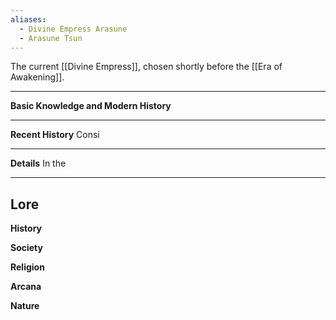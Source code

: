 ```yaml
---
aliases:
  - Divine Empress Arasune
  - Arasune Tsun
---
```

The current [[Divine Empress]], chosen shortly before the [[Era of Awakening]].

----
**Basic Knowledge and Modern History**



---
**Recent History**
Consi

---
**Details**
In the 


----
**Lore** 
---
**History**


**Society**


**Religion**


**Arcana**


**Nature**
